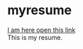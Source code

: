 # myresume
[I am here open this link](https://anandraj8756.github.io/myresume.github.io/)
<br>
This is my resume.
